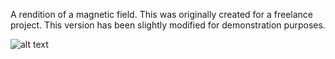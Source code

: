 A rendition of a magnetic field. This was originally created for a freelance project. This version has been slightly modified for demonstration purposes.

![alt text](magnetic_field_gif.gif)
